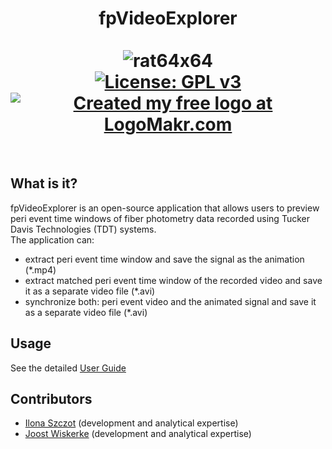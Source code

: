# <div align="center">fpVideoExplorer<br><br>![rat64x64](https://github.com/ilo21/fpExplorer/assets/87764674/49feae4c-5053-4198-b5ee-5c654db57f61)<br> [![License: GPL v3](https://img.shields.io/badge/License-GPLv3-blue.svg)](https://www.gnu.org/licenses/gpl-3.0) [![Created my free logo at LogoMakr.com](https://img.shields.io/badge/Created%20my%20free%20logo%20at-LogoMakr.com-blue)](https://logomakr.com/)
  <br></div>
## What is it?
fpVideoExplorer is an open-source application that allows users to preview peri event time windows of fiber photometry data recorded using Tucker Davis Technologies (TDT) systems.<br>
The application can:<br>
- extract peri event time window and save the signal as the animation (*.mp4)
- extract matched peri event time window of the recorded video and save it as a separate video file (*.avi)
- synchronize both: peri event video and the animated signal and save it as a separate video file (*.avi)<br>
## Usage
See the detailed [User Guide](https://github.com/ilo21/fpExplorer/blob/main/fpVideoExplorer_src/Documentation/fpVideoExplorerQuickGuide.pdf)<br>
## Contributors
- [Ilona Szczot](https://liu.se/en/employee/ilosz01) (development and analytical expertise)
- [Joost Wiskerke](https://liu.se/en/employee/joowi80) (development and analytical expertise)








